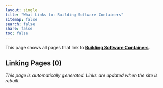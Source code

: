 ```yaml
---
layout: single
title: "What Links to: Building Software Containers"
sitemap: false
search: false
share: false
toc: false
---
```


This page shows all pages that link to **[Building Software Containers](/datademos/building_containers/)**.

## Linking Pages (0)


*This page is automatically generated. Links are updated when the site is rebuilt.*

